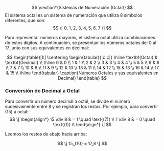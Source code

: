 $$
\section*{Sistemas de Numeración (Octal)}
$$
El sistema octal es un sistema de numeración que utiliza 8 símbolos diferentes, que son: 
$$
\[
0, 1, 2, 3, 4, 5, 6, 7
\]
$$

Para representar números mayores, el sistema octal utiliza combinaciones de estos dígitos. A continuación, se presentan los números octales del 0 al 17 junto con sus equivalentes en decimal:

$$
\begin{table}[h]
    \centering
    \begin{tabular}{|c|c|}
        \hline
        \textbf{Octal} & \textbf{Decimal} \\
        \hline
        0  & 0  \\
        1  & 1  \\
        2  & 2  \\
        3  & 3  \\
        4  & 4  \\
        5  & 5  \\
        6  & 6  \\
        7  & 7  \\
        10 & 8  \\
        11 & 9  \\
        12 & 10 \\
        13 & 11 \\
        14 & 12 \\
        15 & 13 \\
        16 & 14 \\
        17 & 15 \\
        \hline
    \end{tabular}
    \caption{Números Octales y sus equivalentes en Decimal}
\end{table}
$$
### Conversión de Decimal a Octal

Para convertir un número decimal a octal, se divide el número sucesivamente entre 8 y se registran los restos. Por ejemplo, para convertir \(15\) a octal:
$$
\[
\begin{align*}
15 \div 8 & = 1 \quad \text{(7)} \\
1 \div 8 & = 0 \quad \text{(1)} \\
\end{align*}
\]
$$

Leemos los restos de abajo hacia arriba:

$$
\[
15_{10} = 17_8
\]
$$
